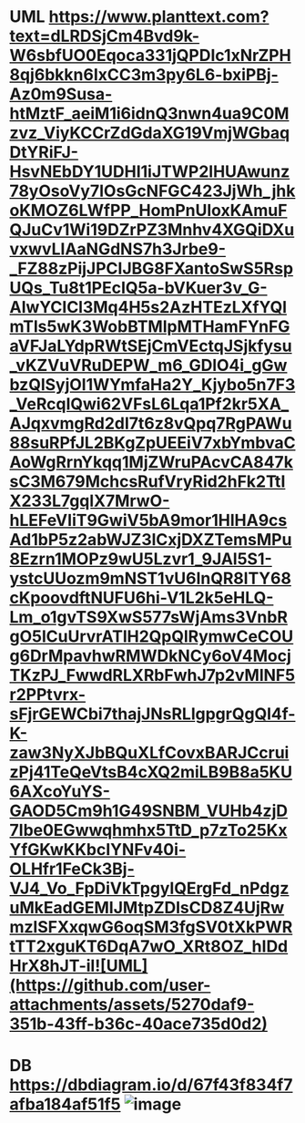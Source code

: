 # UML https://www.planttext.com?text=dLRDSjCm4Bvd9k-W6sbfUO0Eqoca331jQPDIc1xNrZPH8qj6bkkn6IxCC3m3py6L6-bxiPBj-Az0m9Susa-htMztF_aeiM1i6idnQ3nwn4ua9C0Mzvz_ViyKCCrZdGdaXG19VmjWGbaqDtYRiFJ-HsvNEbDY1UDHI1iJTWP2lHUAwunz78yOsoVy7IOsGcNFGC423JjWh_jhkoKMOZ6LWfPP_HomPnUloxKAmuFQJuCv1Wi19DZrPZ3Mnhv4XGQiDXuvxwvLIAaNGdNS7h3Jrbe9-_FZ88zPijJPCIJBG8FXantoSwS5RspUQs_Tu8t1PEcIQ5a-bVKuer3v_G-AIwYCICl3Mq4H5s2AzHTEzLXfYQlmTls5wK3WobBTMlpMTHamFYnFGaVFJaLYdpRWtSEjCmVEctqJSjkfysu_vKZVuVRuDEPW_m6_GDlO4i_gGwbzQlSyjOl1WYmfaHa2Y_Kjybo5n7F3_VeRcqIQwi62VFsL6Lqa1Pf2kr5XA_AJqxvmgRd2dI7t6z8vQpq7RgPAWu88suRPfJL2BKgZpUEEiV7xbYmbvaCAoWgRrnYkqq1MjZWruPAcvCA847ksC3M679MchcsRufVryRid2hFk2TtIX233L7gqlX7MrwO-hLEFeVIiT9GwiV5bA9mor1HlHA9csAd1bP5z2abWJZ3lCxjDXZTemsMPu8Ezrn1MOPz9wU5Lzvr1_9JAl5S1-ystcUUozm9mNST1vU6InQR8lTY68cKpoovdftNUFU6hi-V1L2k5eHLQ-Lm_o1gvTS9XwS577sWjAms3VnbRgO5lCuUrvrATlH2QpQlRymwCeCOUg6DrMpavhwRMWDkNCy6oV4MocjTKzPJ_FwwdRLXRbFwhJ7p2vMlNF5r2PPtvrx-sFjrGEWCbi7thajJNsRLlgpgrQgQl4f-K-zaw3NyXJbBQuXLfCovxBARJCcruizPj41TeQeVtsB4cXQ2miLB9B8a5KU6AXcoYuYS-GAOD5Cm9h1G49SNBM_VUHb4zjD7Ibe0EGwwqhmhx5TtD_p7zTo25KxYfGKwKKbcIYNFv40i-OLHfr1FeCk3Bj-VJ4_Vo_FpDiVkTpgylQErgFd_nPdgzuMkEadGEMIJMtpZDlsCD8Z4UjRwmzlSFXxqwG6oqSM3fgSV0tXkPWRtTT2xguKT6DqA7wO_XRt8OZ_hIDdHrX8hJT-il![UML](https://github.com/user-attachments/assets/5270daf9-351b-43ff-b36c-40ace735d0d2)
# DB https://dbdiagram.io/d/67f43f834f7afba184af51f5 ![image](https://github.com/user-attachments/assets/c4685ec5-7100-4b93-9298-69bb5cdf50d1)
